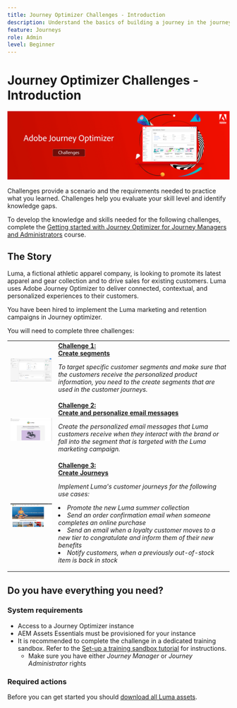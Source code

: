 ```yaml
---
title: Journey Optimizer Challenges - Introduction
description: Understand the basics of building a journey in the journey canvas.
feature: Journeys
role: Admin
level: Beginner
---
```


# Journey Optimizer Challenges - Introduction

![AJO Challenges Banner](./assets/ajo-banner-challenges.png)

Challenges provide a scenario and the requirements needed to practice what you learned. Challenges help you evaluate your skill level and identify knowledge gaps.

To develop the knowledge and skills needed for the following challenges, complete the [Getting started with Journey Optimizer for Journey Managers and Administrators](https://experienceleague.adobe.com/?recommended=JourneyOptimizer-U-1-2021.1) course.

## The Story

Luma, a fictional athletic apparel company, is looking to promote its latest apparel and gear collection and to drive sales for existing customers. Luma uses Adobe Journey Optimizer to deliver connected, contextual, and personalized experiences to their customers.

You have been hired to implement the Luma marketing and retention campaigns in Journey optimizer.

You will need to complete three challenges:
<table>
<tr>
<td>
  <div>
      <a href="/help/challenges/create-segments-challenge.md">
        <img alt="Create Segments" src="./assets/create-segments.jpg"/>
      </a>
      </div>
  </td>
  <td>
   <a href="./create-segments-challenge.md">
    <strong>Challenge 1: <div> Create segments </strong>
    </a>
      <p>
      <em>To target specific customer segments and make sure that the customers receive the personalized product information, you need to the create segments that are used in the customer journeys.</em>
      <p>
    </td>
  </tr>
  <tr>
  <td>
  <div>
    <a href="/help/challenges/create-segments-challenge.md">
      <img alt="Luma Email" src="./assets/luma-email-design.jpg"/>
    </a>
  </td>
  <td>
      <a href="./create-segments-challenge.md">
    <strong>Challenge 2:<div>Create and personalize email messages </strong>
    </a>
    <div>
    <p>
    <em>Create the personalized email messages that Luma customers receive when they interact with the brand or fall into the segment that is targeted with the Luma marketing campaign.
    </em>
    <p>
  </td>
  </tr>
  <tr>
    <td>
    <div>
    <a href="./create-journeys-challenge.md">
      <img alt="Luma website" src="./assets/luma-website.jpg"/>
    </a>
    </div>
    <td>
    <div >
      <a href="./create-journeys-challenge.md">
    <strong>Challenge 3:<div>Create Journeys </strong>
    </a>
    </div>
    <p>
    <em>Implement Luma's customer journeys for the following use cases:
      <li>
      Promote the new Luma summer collection
      </li> 
      <li>
      Send an order confirmation email when someone completes an online purchase
      </li> 
      <li> 
      Send an email when a loyalty customer moves to a new tier to congratulate and inform them of their new benefits
      </li> 
      <li>
      Notify customers, when a previously out-of-stock item is back in stock
      </li>
      </em>
    <p>
  </td>
</table>

## Do you have everything you need?

### System requirements

* Access to a Journey Optimizer instance
* AEM Assets Essentials must be provisioned for your instance
* It is recommended to complete the challenge in a dedicated training sandbox. Refer to the [Set-up a training sandbox tutorial](/help/tutorial-set-up-training-sandbox/overview.md) for instructions.
  * Make sure you have either *Journey Manager* or *Journey Administrator* rights

### Required actions

Before you can get started you should [download all Luma assets](/help/challenges/assets/email-assets/luma-assets.zip).
